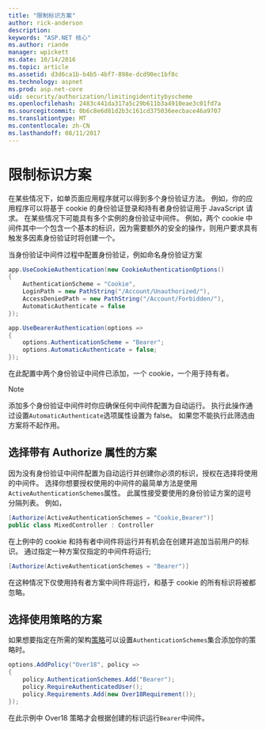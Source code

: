 ```yaml
---
title: "限制标识方案"
author: rick-anderson
description: 
keywords: "ASP.NET 核心"
ms.author: riande
manager: wpickett
ms.date: 10/14/2016
ms.topic: article
ms.assetid: d3d6ca1b-b4b5-4bf7-898e-dcd90ec1bf8c
ms.technology: aspnet
ms.prod: asp.net-core
uid: security/authorization/limitingidentitybyscheme
ms.openlocfilehash: 2483c441da317a5c29b611b3a4910eae3c01fd7a
ms.sourcegitcommit: 0b6c8e6d81d2b3c161cd375036eecbace46a9707
ms.translationtype: MT
ms.contentlocale: zh-CN
ms.lasthandoff: 08/11/2017
---
```

# <a name="limiting-identity-by-scheme"></a>限制标识方案

<a name=security-authorization-limiting-by-scheme></a>

在某些情况下，如单页面应用程序就可以得到多个身份验证方法。 例如，你的应用程序可以将基于 cookie 的身份验证登录和持有者身份验证用于 JavaScript 请求。 在某些情况下可能具有多个实例的身份验证中间件。 例如，两个 cookie 中间件其中一个包含一个基本的标识，因为需要额外的安全的操作，则用户要求具有触发多因素身份验证时将创建一个。

当身份验证中间件过程中配置身份验证，例如命名身份验证方案

```csharp
app.UseCookieAuthentication(new CookieAuthenticationOptions()
{
    AuthenticationScheme = "Cookie",
    LoginPath = new PathString("/Account/Unauthorized/"),
    AccessDeniedPath = new PathString("/Account/Forbidden/"),
    AutomaticAuthenticate = false
});

app.UseBearerAuthentication(options =>
{
    options.AuthenticationScheme = "Bearer";
    options.AutomaticAuthenticate = false;
});
```

在此配置中两个身份验证中间件已添加，一个 cookie，一个用于持有者。

>[!NOTE]
>添加多个身份验证中间件时你应确保任何中间件配置为自动运行。 执行此操作通过设置`AutomaticAuthenticate`选项属性设置为 false。 如果您不能执行此筛选由方案将不起作用。

## <a name="selecting-the-scheme-with-the-authorize-attribute"></a>选择带有 Authorize 属性的方案

因为没有身份验证中间件配置为自动运行并创建你必须的标识，授权在选择将使用的中间件。 选择你想要授权使用的中间件的最简单方法是使用`ActiveAuthenticationSchemes`属性。 此属性接受要使用的身份验证方案的逗号分隔列表。 例如，

```csharp
[Authorize(ActiveAuthenticationSchemes = "Cookie,Bearer")]
public class MixedController : Controller
```

在上例中的 cookie 和持有者中间件将运行并有机会在创建并追加当前用户的标识。 通过指定一种方案仅指定的中间件将运行;

```csharp
[Authorize(ActiveAuthenticationSchemes = "Bearer")]
```

在这种情况下仅使用持有者方案中间件将运行，和基于 cookie 的所有标识将被都忽略。

## <a name="selecting-the-scheme-with-policies"></a>选择使用策略的方案

如果想要指定在所需的架构[策略](policies.md#security-authorization-policies-based)可以设置`AuthenticationSchemes`集合添加你的策略时。

```csharp
options.AddPolicy("Over18", policy =>
{
    policy.AuthenticationSchemes.Add("Bearer");
    policy.RequireAuthenticatedUser();
    policy.Requirements.Add(new Over18Requirement());
});
```

在此示例中 Over18 策略才会根据创建的标识运行`Bearer`中间件。
